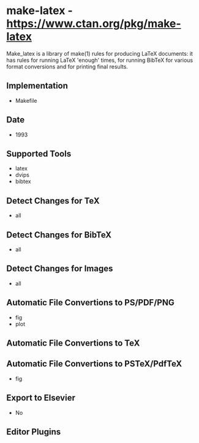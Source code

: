 # make-latex - https://www.ctan.org/pkg/make-latex
Make_latex is a library of make(1) rules for producing LaTeX documents: it has rules for running LaTeX 'enough' times, for running BibTeX for various format conversions and for 
printing final results.

## Implementation
- Makefile

## Date
- 1993

## Supported Tools
- latex
- dvips
- bibtex

## Detect Changes for TeX
- all

## Detect Changes for BibTeX
- all

## Detect Changes for Images
- all

## Automatic File Convertions to PS/PDF/PNG
- fig
- plot

## Automatic File Convertions to TeX

## Automatic File Convertions to PSTeX/PdfTeX
- fig

## Export to Elsevier
- No

## Editor Plugins

